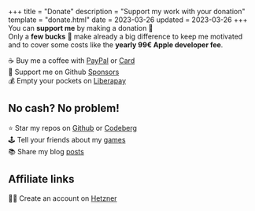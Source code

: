 +++
title = "Donate"
description = "Support my work with your donation"
template = "donate.html"
date = 2023-03-26
updated = 2023-03-26
+++
You can **support me** by making a donation 💝  
Only a **few bucks** 💸 make already a big difference to keep me motivated and to cover some costs like the **yearly 99€ Apple developer fee**.

☕ Buy me a coffee with [PayPal](https://paypal.me/simondalvai) or [Card](https://donate.stripe.com/eVaeXof2l4iy33W6oo)  
🤗 Support me on Github [Sponsors](https://github.com/sponsors/dulvui)    
💰 Empty your pockets on [Liberapay](https://liberapay.com/dulvui)  
<!-- ☕ Buy me a coffee on [Stripe](https://donate.stripe.com/eVaeXof2l4iy33W6oo)   -->


## No cash? No problem!
⭐ Star my repos on [Github](https://github.com/dulvui) or [Codeberg](https://codeberg.org/dulvui)  
🕹️ Tell your friends about my [games](/games)   
📚 Share my blog [posts](/blog)  

## Affiliate links
👨‍💻 Create an account on [Hetzner](https://hetzner.cloud/?ref=bavTO3Qc2Kar)  
